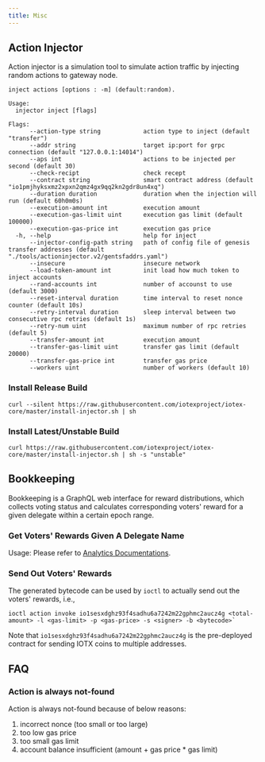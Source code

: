 ```yaml
---
title: Misc
---
```


## Action Injector

Action injector is a simulation tool to simulate action traffic by injecting random actions to gateway node.

```
inject actions [options : -m] (default:random).

Usage:
  injector inject [flags]

Flags:
      --action-type string            action type to inject (default "transfer")
      --addr string                   target ip:port for grpc connection (default "127.0.0.1:14014")
      --aps int                       actions to be injected per second (default 30)
      --check-recipt                  check recept
      --contract string               smart contract address (default "io1pmjhyksxmz2xpxn2qmz4gx9qq2kn2gdr8un4xq")
      --duration duration             duration when the injection will run (default 60h0m0s)
      --execution-amount int          execution amount
      --execution-gas-limit uint      execution gas limit (default 100000)
      --execution-gas-price int       execution gas price
  -h, --help                          help for inject
      --injector-config-path string   path of config file of genesis transfer addresses (default "./tools/actioninjector.v2/gentsfaddrs.yaml")
      --insecure                      insecure network
      --load-token-amount int         init load how much token to inject accounts
      --rand-accounts int             number of accounst to use (default 3000)
      --reset-interval duration       time interval to reset nonce counter (default 10s)
      --retry-interval duration       sleep interval between two consecutive rpc retries (default 1s)
      --retry-num uint                maximum number of rpc retries (default 5)
      --transfer-amount int           execution amount
      --transfer-gas-limit uint       transfer gas limit (default 20000)
      --transfer-gas-price int        transfer gas price
      --workers uint                  number of workers (default 10)
```

### Install Release Build

```
curl --silent https://raw.githubusercontent.com/iotexproject/iotex-core/master/install-injector.sh | sh
```

### Install Latest/Unstable Build

```
curl https://raw.githubusercontent.com/iotexproject/iotex-core/master/install-injector.sh | sh -s "unstable"
```

## Bookkeeping

Bookkeeping is a GraphQL web interface for reward distributions, which collects voting status and calculates corresponding voters' reward for a given delegate within a certain epoch range.

### Get Voters' Rewards Given A Delegate Name

Usage: Please refer to [Analytics Documentations](https://github.com/iotexproject/iotex-docs#bookkeeping).

### Send Out Voters' Rewards

The generated bytecode can be used by `ioctl` to actually send out the voters' rewards, i.e.,

```
ioctl action invoke io1sesxdghz93f4sadhu6a7242m22gphmc2aucz4g <total-amount> -l <gas-limit> -p <gas-price> -s <signer> -b <bytecode>`
```

Note that `io1sesxdghz93f4sadhu6a7242m22gphmc2aucz4g` is the pre-deployed contract for sending IOTX coins to multiple addresses.

## FAQ

### Action is always not-found

Action is always not-found because of below reasons:

1. incorrect nonce (too small or too large)
2. too low gas price
3. too small gas limit
4. account balance insufficient (amount + gas price \* gas limit)
